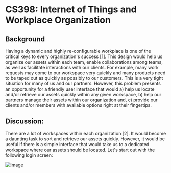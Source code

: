 # CS398: Internet of Things and Workplace Organization

## Background

Having a dynamic and highly re-configurable workplace is one of the critical keys to every organization's success [1]. This design would help us organize our assets within each team, enable collaborations among teams, as well as facilitate interactions with our clients. For example, many work requests may come to our workspace very quickly and many products need to be taped out as quickly as possibly to our customers. This is a very tight situation for many of us and our partners. However, this problem presents an opportunity for a friendly user interface that would a) help us locate and/or retrieve our assets quickly within any given workspace, b) help our partners manage their assets within our organization and, c) provide our clients and/or members with available options right at their fingertips.

## Discussion:

There are a lot of workspaces within each organization [2]. It would become a daunting task to sort and retrieve our assets quickly. However, it would be useful if there is a simple interface that would take us to a dedicated workspace where our assets should be located. Let's start out with the following login screen:

![image](https://user-images.githubusercontent.com/54860081/144360155-86226b93-a709-41d7-b464-da0d38a660a8.png)




